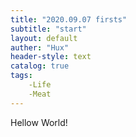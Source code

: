 ```yaml
---
title: "2020.09.07 firsts"
subtitle: "start"
layout: default
auther: "Hux"
header-style: text
catalog: true
tags:
    -Life
    -Meat
---
```


Hellow World!




